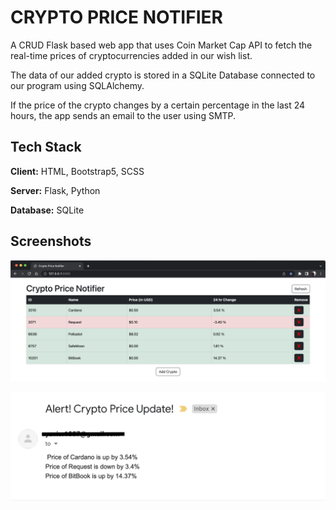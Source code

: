 
# CRYPTO PRICE NOTIFIER

A CRUD Flask based web app that uses Coin Market Cap API to fetch the real-time prices of cryptocurrencies added in our wish list.

The data of our added crypto is stored in a SQLite Database connected to our program using SQLAlchemy.

If the price of the crypto changes by a certain percentage in the last 24 hours, the app sends an email to the user using SMTP.





## Tech Stack

**Client:** HTML, Bootstrap5, SCSS

**Server:** Flask, Python

**Database:** SQLite


## Screenshots

![App Screenshot](home.png)

![Email Screenshot](email_ss.png)


